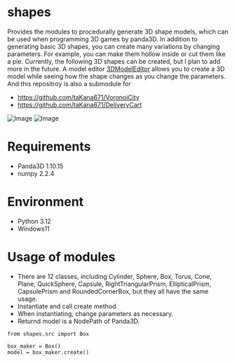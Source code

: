 # shapes

Provides the modules to procedurally generate 3D shape models, which can be used when programming 3D games by panda3D.
In addition to generating basic 3D shapes, you can create many variations by changing parameters.
For example, you can make them hollow inside or cut them like a pie.
Currently, the following 3D shapes can be created, but I plan to add more in the future. 
A model editor [3DModelEditor](https://github.com/taKana671/3DModelEditor) allows you to create a 3D model while seeing how the shape changes as you change the parameters.  
And this repositroy is also a submodule for
* https://github.com/taKana671/VoronoiCity
* https://github.com/taKana671/DeliveryCart

![Image](https://github.com/user-attachments/assets/b4db70b2-81be-4556-b81d-2f1c36a9ffde)
![Image](https://github.com/user-attachments/assets/40ca644a-a478-467d-9f72-1ca3e32b4fc2)

# Requirements
* Panda3D 1.10.15
* numpy 2.2.4

# Environment
* Python 3.12
* Windows11

# Usage of modules

* There are 12 classes, including Cylinder, Sphere, Box, Torus, Cone, Plane, QuickSphere, Capsule, RightTriangularPrism, EllipticalPrism, CapsulePrism and RoundedCornerBox, but they all have the same usage.
* Instantiate and call create method.
* When instantiating, change parameters as necessary.
* Returnd model is a NodePath of Panda3D.
```
from shapes.src import Box

box_maker = Box()
model = box_maker.create() 
```




